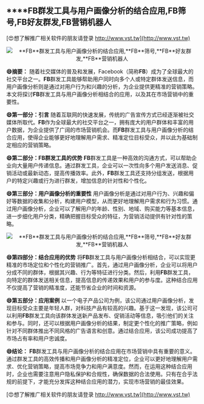 ## ****FB**群发工具与用户画像分析的结合应用,**FB**筛号,**FB**好友群发,**FB**营销机器人**

[😍想了解推广相关软件的朋友请登录 http://www.vst.tw](http://www.vst.tw)

 <center><img src="https://vst.tw/MP4/tuiguang/png/1.png" alt="**FB**群发工具与用户画像分析的结合应用,**FB**筛号,**FB**好友群发,**FB**营销机器人"></center>

**😄摘要：**
随着社交媒体的普及和发展，Facebook（简称**FB**）成为了全球最大的社交平台之一。**FB**群发工具能够帮助用户同时向多个人或特定群体发送信息，而用户画像分析则是通过对用户行为和兴趣的分析，为企业提供更精准的营销策略。本文将探讨**FB**群发工具与用户画像分析相结合的应用，以及其在市场营销中的重要性。

**😄第一部分：引言**
随着互联网的快速发展，传统的广告宣传方式已经逐渐被社交媒体所取代。**FB**作为全球最大的社交平台之一，拥有庞大的用户群体和丰富的用户数据，为企业提供了广阔的市场营销机会。而**FB**群发工具与用户画像分析的结合应用，使得企业能够更好地理解用户需求、精准定位目标受众，并以此为基础制定相应的营销策略。

**😄第二部分：**FB**群发工具的优势**
**FB**群发工具是一种高效的沟通方式，可以帮助企业向大量用户传递信息。通过群发工具，企业可以一次性向多个用户发送消息、促销活动或最新动态，提高传播效率。此外，**FB**群发工具还支持分组发送，根据用户的特定兴趣或行为进行群发，增加信息的针对性和个性化。

**😄第三部分：用户画像分析的重要性**
用户画像分析是通过对用户行为、兴趣和偏好等数据的收集和分析，构建用户模型，从而更好地理解用户需求和行为习惯。通过用户画像分析，企业可以了解用户的年龄、性别、地域、购买能力等基本信息，进一步细化用户分类，精确把握目标受众的特征，为营销活动提供有针对性的策略。

 <center><img src="https://vst.tw/MP4/tuiguang/png/2.png" alt="**FB**群发工具与用户画像分析的结合应用,**FB**筛号,**FB**好友群发,**FB**营销机器人"></center>

**😄第四部分：结合应用的优势**
将**FB**群发工具与用户画像分析相结合，可以实现更精准的市场定位和个性化的营销推广。首先，通过用户画像分析，企业可以将用户分成不同的群体，根据其兴趣、行为等特征进行分类。然后，利用**FB**群发工具，向特定的群体发送相关信息，提高信息的传递效果和用户的参与度。这种结合应用不仅提高了营销的精准度，还能节省企业的时间和资源。

**😄第五部分：应用案例**
以一个电子产品公司为例，该公司通过用户画像分析，发现目标受众主要是年轻人群，对科技产品有较高的兴趣。基于这一发现，该公司可以利用**FB**群发工具向该群体发送新产品发布、促销活动等信息，吸引他们的关注和参与。同时，还可以根据用户画像分析的结果，制定更个性化的推广策略，例如针对不同群体推出不同风格的广告语言和创意。通过结合应用，该公司成功提高了市场占有率和用户忠诚度。

**😄结论：**
**FB**群发工具与用户画像分析的结合应用在市场营销中具有重要的意义。通过群发工具的高效传播和用户画像分析的精准定位，企业可以更好地理解用户需求、优化营销策略，提高市场竞争力和用户满意度。然而，在运用这种结合应用时，企业也需要注意用户隐私保护和合规性，确保数据的合法使用。只有在合乎法规的前提下，才能充分发挥这种结合应用的潜力，实现市场营销的最佳效果。

[😍想了解推广相关软件的朋友请登录 http://www.vst.tw](http://www.vst.tw)



